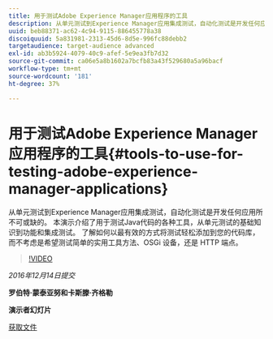 ```yaml
---
title: 用于测试Adobe Experience Manager应用程序的工具
description: 从单元测试到Experience Manager应用集成测试，自动化测试是开发任何应用所不可或缺的。 本演示介绍了用于测试Java代码的各种工具，从单元测试的基础知识到功能和集成测试。 了解如何以最有效的方式将测试轻松添加到您的代码库，而不考虑是希望测试简单的实用工具方法、OSGi 设备，还是 HTTP 端点。
uuid: beb88371-ac62-4c94-9115-886455778a38
discoiquuid: 5a831981-2313-45d6-8d5e-996fc88debb2
targetaudience: target-audience advanced
exl-id: ab3b5924-4079-40c9-afef-5e9ea3fb7d32
source-git-commit: ca06e5a8b1602a7bcfb83a43f529680a5a96bacf
workflow-type: tm+mt
source-wordcount: '181'
ht-degree: 37%

---
```


# 用于测试Adobe Experience Manager应用程序的工具{#tools-to-use-for-testing-adobe-experience-manager-applications}

从单元测试到Experience Manager应用集成测试，自动化测试是开发任何应用所不可或缺的。 本演示介绍了用于测试Java代码的各种工具，从单元测试的基础知识到功能和集成测试。 了解如何以最有效的方式将测试轻松添加到您的代码库，而不考虑是希望测试简单的实用工具方法、OSGi 设备，还是 HTTP 端点。

>[!VIDEO](https://video.tv.adobe.com/v/19302/?quality=9)

*2016年12月14日提交*

**罗伯特·蒙泰亚努和卡斯滕·齐格勒**

**演示者幻灯片**

[获取文件](assets/aem-gems-tools-for-testing-12-14-16.pdf)
<!--
[Get back to the Overview](https://helpx.adobe.com/experience-manager/kt/eseminars/gems/aem-index.html)
-->
